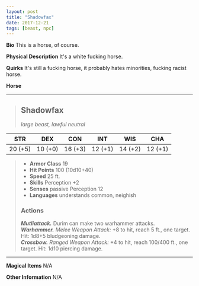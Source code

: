 ```yaml
---
layout: post
title: "Shadowfax"
date: 2017-12-21
tags: [beast, npc]
---
```


**Bio** This is a horse, of course.

**Physical Description** It's a white fucking horse.

**Quirks** It's still a fucking horse, it probably hates minorities, fucking racist horse.

**Horse**

---
> ## Shadowfax
>*large beast, lawful neutral*

|STR|DEX|CON|INT|WIS|CHA|
|:---:|:---:|:---:|:---:|:---:|:---:|
|20 (+5)|10 (+0)|16 (+3)|12 (+1)|14 (+2)|12 (+1)|

> - **Armor Class** 19
> - **Hit Points** 100 (10d10+40)
> - **Speed** 25 ft.
> - **Skills** Perception +2
> - **Senses** passive Perception 12
> - **Languages** understands common, neighish
>
> ### Actions
> ***Mutliattack.*** Durim can make two warhammer attacks.  
> ***Warhammer.*** *Melee Weapon Attack:* +8 to hit, reach 5 ft., one target. Hit: 1d8+5 bludgeoning damage.  
> ***Crossbow.*** *Ranged Weapon Attack:* +4 to hit, reach 100/400 ft., one target. Hit: 1d10 piercing damage.

---

**Magical Items** N/A

**Other Information** N/A